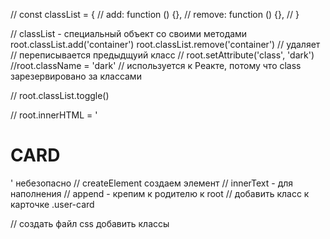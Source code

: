 // const classList = {
// add: function () {},
// remove: function () {},
// }

// classList - специальный объект со своими методами
root.classList.add('container')
root.classList.remove('container') // удаляет
// переписывается предыдщуий класс
// root.setAttribute('class', 'dark')
//root.className = 'dark' // используется к Реакте, потому что class зарезервировано за классами

// root.classList.toggle()

// root.innerHTML = '<h1>CARD</h1>' небезопасно
// createElement создаем элемент
// innerText - для наполнения
// append - крепим к родителю к root
// добавить класс к карточке .user-card

// создать файл css добавить классы

